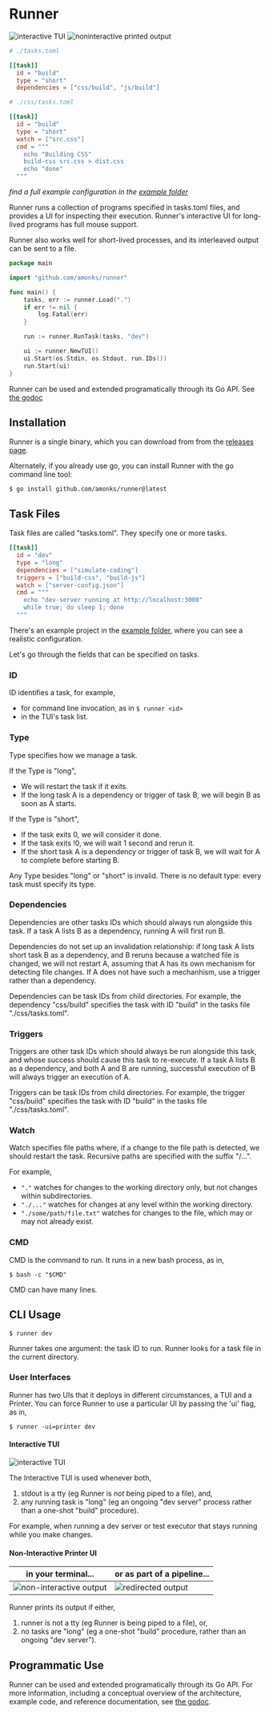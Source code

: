 # Runner

<img alt="interactive TUI" src="https://github.com/amonks/runner/blob/main/screenshots/tui.gif?raw=true" />

<img alt="noninteractive printed output" src="https://github.com/amonks/runner/blob/main/screenshots/printer.gif?raw=true" />

```toml
# ./tasks.toml

[[task]]
  id = "build"
  type = "short"
  dependencies = ["css/build", "js/build"]
```

```toml
# ./css/tasks.toml

[[task]]
  id = "build"
  type = "short"
  watch = ["src.css"]
  cmd = """
    echo "Building CSS"
    build-css src.css > dist.css
    echo "done"
  """
```

_find a full example configuration in the [example folder](https://github.com/amonks/runner/tree/amonks/table/example)_

Runner runs a collection of programs specified in tasks.toml files, and
provides a UI for inspecting their execution. Runner's interactive UI for
long-lived programs has full mouse support.

Runner also works well for short-lived processes, and its interleaved output
can be sent to a file.

```go
package main

import "github.com/amonks/runner"

func main() {
	tasks, err := runner.Load(".")
	if err != nil {
		log.Fatal(err)
	}

	run := runner.RunTask(tasks, "dev")

	ui := runner.NewTUI()
	ui.Start(os.Stdin, os.Stdout, run.IDs())
	run.Start(ui)
}
```

Runner can be used and extended programatically through its Go API. See [the
godoc][godoc]

[godoc]: https://amonks.github.io/runner

## Installation

Runner is a single binary, which you can download from from the [releases
page][releases].

Alternately, if you already use go, you can install Runner with the go command
line tool:

    $ go install github.com/amonks/runner@latest

[releases]: https://github.com/amonks/runner/releases

## Task Files

Task files are called "tasks.toml". They specify one or more tasks.

```toml
[[task]]
  id = "dev"
  type = "long"
  dependencies = ["simulate-coding"]
  triggers = ["build-css", "build-js"]
  watch = ["server-config.json"]
  cmd = """
    echo "dev-server running at http://localhost:3000"
    while true; do sleep 1; done
  """
```

There's an example project in the [example folder][example], where you can see
a realistic configuration.

[example]: https://github.com/amonks/runner/tree/amonks/table/example

Let's go through the fields that can be specified on tasks.

### ID

ID identifies a task, for example,

- for command line invocation, as in `$ runner <id>`
- in the TUI's task list.

### Type

Type specifies how we manage a task.

If the Type is "long",

- We will restart the task if it exits.
- If the long task A is a dependency or trigger of task B, we will begin B as
  soon as A starts.

If the Type is "short",

- If the task exits 0, we will consider it done.
- If the task exits !0, we will wait 1 second and rerun it.
- If the short task A is a dependency or trigger of task B, we will wait for A
  to complete before starting B.

Any Type besides "long" or "short" is invalid. There is no default type: every
task must specify its type.

### Dependencies

Dependencies are other tasks IDs which should always run alongside this task.
If a task A lists B as a dependency, running A will first run B.

Dependencies do not set up an invalidation relationship: if long task A lists
short task B as a dependency, and B reruns because a watched file is changed,
we will not restart A, assuming that A has its own mechanism for detecting file
changes. If A does not have such a mechanhism, use a trigger rather than a
dependency.

Dependencies can be task IDs from child directories. For example, the
dependency "css/build" specifies the task with ID "build" in the tasks file
"./css/tasks.toml".

### Triggers

Triggers are other task IDs which should always be run alongside this task, and
whose success should cause this task to re-execute. If a task A lists B as a
dependency, and both A and B are running, successful execution of B will always
trigger an execution of A.

Triggers can be task IDs from child directories. For example, the trigger
"css/build" specifies the task with ID "build" in the tasks file
"./css/tasks.toml".

### Watch

Watch specifies file paths where, if a change to the file path is detected, we
should restart the task. Recursive paths are specified with the suffix "/...".

For example,

- `"."` watches for changes to the working directory only, but not changes
  within subdirectories.
- `"./..."` watches for changes at any level within the working directory.
- `"./some/path/file.txt"` watches for changes to the file, which may or may
  not already exist.

### CMD

CMD is the command to run. It runs in a new bash process, as in,

    $ bash -c "$CMD"

CMD can have many lines.

## CLI Usage

```
$ runner dev
```

Runner takes one argument: the task ID to run. Runner looks for a task file in
the current directory.

### User Interfaces

Runner has two UIs that it deploys in different circumstances, a TUI and a
Printer. You can force Runner to use a particular UI by passing the 'ui' flag,
as in,

    $ runner -ui=printer dev

#### Interactive TUI

<img alt="interactive TUI" src="https://github.com/amonks/runner/blob/main/screenshots/tui.gif?raw=true" />

The Interactive TUI is used whenever both,

1. stdout is a tty (eg Runner is _not_ being piped to a file), and,
2. any running task is "long" (eg an ongoing "dev server" process rather than a
   one-shot "build" procedure).

For example, when running a dev server or test executor that stays running
while you make changes.

#### Non-Interactive Printer UI

| in your terminal...                                                                                                    | or as part of a pipeline...                                                                                      |
| ---------------------------------------------------------------------------------------------------------------------- | ---------------------------------------------------------------------------------------------------------------- |
| <img alt="non-interactive output" src="https://github.com/amonks/runner/blob/main/screenshots/printer.gif?raw=true" /> | <img alt="redirected output" src="https://github.com/amonks/runner/blob/main/screenshots/nontty.gif?raw=true" /> |

Runner prints its output if either,

1. runner is not a tty (eg Runner is being piped to a file), or,
2. no tasks are "long" (eg a one-shot "build" procedure, rather than an ongoing
   "dev server").

## Programmatic Use

Runner can be used and extended programatically through its Go API. For more
information, including a conceptual overview of the architecture, example code,
and reference documentation, see [the godoc][godoc].

[godoc]: https://amonks.github.io/runner
